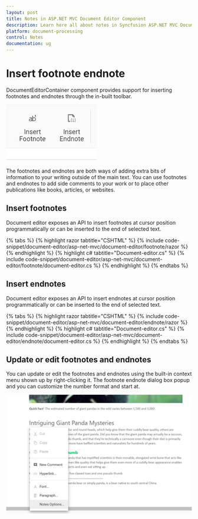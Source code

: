 ```yaml
---
layout: post
title: Notes in ASP.NET MVC Document Editor Component
description: Learn here all about notes in Syncfusion ASP.NET MVC Document Editor component of Syncfusion Essential JS 2 and more.
platform: document-processing
control: Notes
documentation: ug
---
```



# Insert footnote endnote

DocumentEditorContainer component provides support for inserting footnotes and endnotes through the in-built toolbar.

![Insert footnote endnote](images/note-toolbar.jpg)

The footnotes and endnotes are both ways of adding extra bits of information to your writing outside of the main text. You can use footnotes and endnotes to add side comments to your work or to place other publications like books, articles, or websites.

## Insert footnotes

Document editor exposes an API to insert footnotes at cursor position programmatically or can be inserted to the end of selected text.

{% tabs %}
{% highlight razor tabtitle="CSHTML" %}
{% include code-snippet/document-editor/asp-net-mvc/document-editor/footnote/razor %}
{% endhighlight %}
{% highlight c# tabtitle="Document-editor.cs" %}
{% include code-snippet/document-editor/asp-net-mvc/document-editor/footnote/document-editor.cs %}
{% endhighlight %}
{% endtabs %}



## Insert endnotes

Document editor exposes an API to insert endnotes at cursor position programmatically or can be inserted to the end of selected text.


{% tabs %}
{% highlight razor tabtitle="CSHTML" %}
{% include code-snippet/document-editor/asp-net-mvc/document-editor/endnote/razor %}
{% endhighlight %}
{% highlight c# tabtitle="Document-editor.cs" %}
{% include code-snippet/document-editor/asp-net-mvc/document-editor/endnote/document-editor.cs %}
{% endhighlight %}
{% endtabs %}



## Update or edit footnotes and endnotes

You can update or edit the footnotes and endnotes using the built-in context menu shown up by right-clicking it. The footnote endnote dialog box popup and you can customize the number format and start at.

![Update or edit footnotes and endnotes](images/notes-option.jpg)
